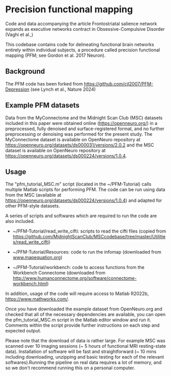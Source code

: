 
# Precision functional mapping
Code and data accompanying the article Frontostriatal salience network expands as executive networks contract in Obsessive-Compulsive Disorder (Vaghi et al.,)

This codebase contains code for delineating functional brain networks entirely within individual subjects, a procedure called precision functional mapping (PFM; see Gordon et al. 2017 Neuron).

## Background
The PFM code has been forked from https://github.com/cjl2007/PFM-Depression (see Lynch et al., Nature 2024)

## Example PFM datasets
Data from the MyConnectome and the Midnight Scan Club (MSC) datasets included in this paper were obtained online (https://openneuro.org/) in a preprocessed, fully denoised and surface-registered format, and no further preprocessing or denoising was performed for the present study. The MyConnectome dataset is available on OpenNeuro repository at https://openneuro.org/datasets/ds000031/versions/2.0.2 and the MSC dataset is available on OpenNeuro repository at https://openneuro.org/datasets/ds000224/versions/1.0.4.

## Usage
 The "pfm_tutorial_MSC.m" script (located in the ~/PFM-Tutorial) calls multiple Matlab scripts for performing PFM. The code can be run using data from the MSC (available at https://openneuro.org/datasets/ds000224/versions/1.0.4) and adapted for other PFM-style datasets.

A series of scripts and softwares which are required to run the code are also included.

* ~/PFM-Tutorial/read_write_cifti:  scripts to read the cifti files (copied from https://github.com/MidnightScanClub/MSCcodebase/tree/master/Utilities/read_write_cifti)

 * ~/PFM-Tutorial/Resources: code to run the infomap (downloaded from www.mapequation.org)

* ~/PFM-Tutorial/workbench: code to access functions from the Workbench Connectome (downloaded from http://www.humanconnectome.org/software/connectome-workbench.html)

In addition, usage of the code will require access to Matlab R2022b, https://www.mathworks.com/.

Once you have downloaded the example dataset from OpenNeuro.org and checked that all of the necessary dependencies are available, you can open  the pfm_tutorial_MSC.m script in the Matlab editor window and run it. Comments within the script provide further instructions on each step and expected output.

Please note that the download of data is rather large. For example MSC was scanned over 10 imaging sessions (~ 5 hours of functional MRI resting-state data). Installation of software will be fast and straightforward (~ 10 mins including downloading, unzipping and basic testing for each of the relevant softwares).Running the pipeline on real data requires a lot of memory, and so we don't recommend running this on a personal computer. 
